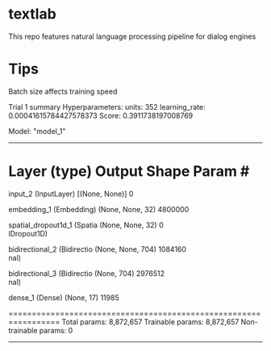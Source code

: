 # textlab
This repo features natural language processing pipeline for dialog engines

# Tips
Batch size affects training speed

Trial 1 summary
Hyperparameters:
units: 352
learning_rate: 0.00041615784427578373
Score: 0.3911738197008769

Model: "model_1"
_________________________________________________________________
 Layer (type)                Output Shape              Param #   
=================================================================
 input_2 (InputLayer)        [(None, None)]            0         
                                                                 
 embedding_1 (Embedding)     (None, None, 32)          4800000   
                                                                 
 spatial_dropout1d_1 (Spatia  (None, None, 32)         0         
 lDropout1D)                                                     
                                                                 
 bidirectional_2 (Bidirectio  (None, None, 704)        1084160   
 nal)                                                            
                                                                 
 bidirectional_3 (Bidirectio  (None, 704)              2976512   
 nal)                                                            
                                                                 
 dense_1 (Dense)             (None, 17)                11985     
                                                                 
=================================================================
Total params: 8,872,657
Trainable params: 8,872,657
Non-trainable params: 0
_________________________________________________________________